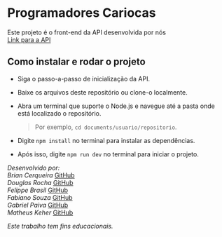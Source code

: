 # Programadores Cariocas

Este projeto é o front-end da API desenvolvida por nós<br>
[Link para a API](https://github.com/FellyBrasil/Projeto-Em-Grupo-05)<br>

## Como instalar e rodar o projeto

- Siga o passo-a-passo de inicialização da API.
- Baixe os arquivos deste repositório ou clone-o localmente.
- Abra um terminal que suporte o Node.js e navegue até a pasta onde está localizado o repositório.

  > Por exemplo, `cd documents/usuario/repositorio`.

- Digite `npm install` no terminal para instalar as dependências.
- Após isso, digite `npm run dev` no terminal para iniciar o projeto.

_Desenvolvido por:_<br>
_Brian Cerqueira_ [GitHub](https://github.com/briancerqueira)<br>
_Douglas Rocha_ [GitHub](https://github.com/dgsilva16)<br>
_Felippe Brasil_ [GitHub](https://github.com/FellyBrasil)<br>
_Fabiano Souza_ [GitHub](https://github.com/SouzaF98)<br>
_Gabriel Paiva_ [GitHub](https://github.com/gabrielp20)<br>
_Matheus Keher_ [GitHub](https://github.com/matheusjbk)<br>

_Este trabalho tem fins educacionais._
